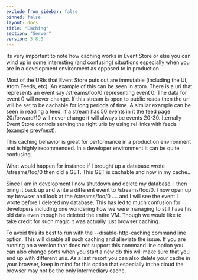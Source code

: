 ```yaml
---
exclude_from_sidebar: false
pinned: false
layout: docs
title: "Caching"
section: "Server"
version: 3.8.0
---
```


Its very important to note how caching works in Event Store or else you can wind up in some interesting (and confusing) situations especially when you are in a development environment as opposed to in production.

Most of the URIs that Event Store puts out are immutable (including the UI, Atom Feeds, etc). An example of this can be seen in atom. There is a uri that represents an event say /streams/foo/0 representing event 0. The data for event 0 will never change. If this stream is open to public reads then the uri will be set to be cachable for long periods of time. A similar example can be seen in reading a feed, if a stream has 50 events in it the feed page 20/forward/10 will never change it will always be events 20-30. Iternally Event Store controls serving the right uris by using rel links with feeds (example prev/next).

This caching behavior is great for performance in a production environment and is highly recommended. In a developer environment it can be quite confusing.

What would happen for instance if I brought up a database wrote /streams/foo/0 then did a GET. This GET is cachable and now in my cache...

Since I am in development I now shutdown and delete my database. I then bring it back up and write a different event to /streams/foo/0. I now open up my browser and look at the /streams/foo/0 .... and I will see the event I wrote before I deleted my database. This has led to much confusion for developers including one wondering how we were managing to still have his old data even though he deleted the entire VM. Though we would like to take credit for such magic it was actually just browser caching.

To avoid this its best to run with the --disable-http-caching command line option. This will disable all such caching and alleviate the issue. If you are running on a version that does not support this command line option you can also change ports when you start a new db this will make sure that you end up with different uris. As a last resort you can also delete your cache in your browser, keep in mind for this option that especially in the cloud the browser may not be the only intermediary cache.